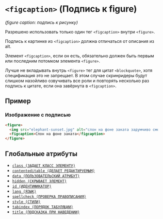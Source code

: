 # `<figcaption>` (Подпись к figure)

_(figure caption: подпись к рисунку)_

Разрешено использовать только один тег `<figcaption>` внутри `<figure>`.

Подпись к картинке из `<figcaption>` должна отличаться от описания из alt.

Элемент `<figcaption>`, если он есть, обязательно должен быть первым или последним потомком элемента `<figure>`.

Лучше не вкладывать внутрь `<figure>` тег для цитат `<blockquote>`, хотя спецификация это не запрещает. В этом случае скринридеры будут слишком назойливо озвучивать все роли и повторять несколько раз подпись к цитате, если она завёрнута в `<figcaption>`.

## Пример

### Изображение с подписью

```HTML
<figure>
  <img src="elephant-sunset.jpg" alt="слон на фоне заката задумчиво смотрит в камеру." />
  <figcaption>Слон на фоне заката</figcaption>
</figure>
```

## Глобальные атрибуты

- [`class (ЗАДАЕТ КЛАСС ЭЛЕМЕНТУ)`](<../ATTRIBUTES GLOBAL/class (ЗАДАЕТ КЛАСС ЭЛЕМЕНТУ).md>)
- [`contenteditable (ДЕЛАЕТ РЕДАКТИРУЕМЫМ)`](<../ATTRIBUTES GLOBAL/contenteditable (ДЕЛАЕТ РЕДАКТИРУЕМЫМ).md>)
- [`data (ПОЛЬЗОВАТЕЛЬСКИЙ АТРИБУТ)`](<../ATTRIBUTES GLOBAL/data (ПОЛЬЗОВАТЕЛЬСКИЙ АТРИБУТ).md>)
- [`hidden (СКРЫВАЕТ ЭЛЕМЕНТ)`](<../ATTRIBUTES GLOBAL/hidden (СКРЫВАЕТ ЭЛЕМЕНТ).md>)
- [`id (ИДЕНТИФИКАТОР)`](<../ATTRIBUTES GLOBAL/id (ИДЕНТИФИКАТОР).md>)
- [`lang (ЯЗЫК)`](<../ATTRIBUTES GLOBAL/lang (ЯЗЫК).md>)
- [`spellcheck (ПРОВЕРКА ПРАВОПИСАНИЯ)`](<../ATTRIBUTES GLOBAL/spellcheck (ПРОВЕРКА ПРАВОПИСАНИЯ).md>)
- [`style (СТИЛИ)`](<../ATTRIBUTES GLOBAL/style (СТИЛИ).md>)
- [`tabindex (ПОРЯДОК ТАБУЛЯЦИИ)`](<../ATTRIBUTES GLOBAL/tabindex (ПОРЯДОК ТАБУЛЯЦИИ).md>)
- [`title (ПОДСКАЗКА ПРИ НАВЕДЕНИИ)`](<../ATTRIBUTES GLOBAL/title (ПОДСКАЗКА ПРИ НАВЕДЕНИИ).md>)

